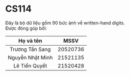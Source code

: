 # CS114
Đây là bộ dữ liệu gồm 90 bức ảnh về written-hand digits.  
Được đóng góp bởi:

|     Họ và tên     |    MSSV    |
| :---------------: | :--------: |
| Trương Tấn Sang   | 20520736   |
| Nguyễn Nhật Minh  | 21521135   |
| Lê Tiến Quyết     | 21520428   |
